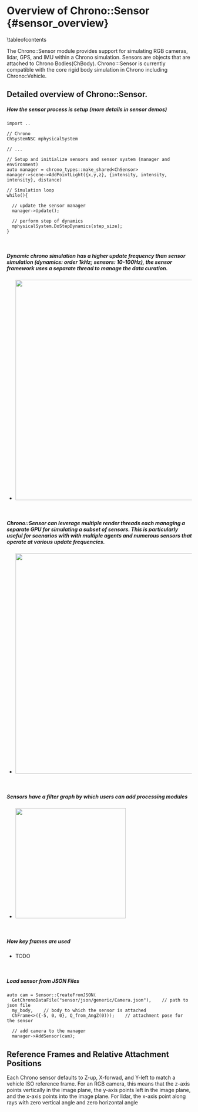 Overview of Chrono::Sensor {#sensor_overview}
=================================

\tableofcontents

The Chrono::Sensor module provides support for simulating RGB cameras, lidar, GPS, and IMU within a Chrono simulation. Sensors are objects that are attached to Chrono Bodies(ChBody). Chrono:::Sensor is currently compatible with the core rigid body simulation in Chrono including Chrono::Vehicle.

## Detailed overview of Chrono::Sensor.

 ##### How the sensor process is setup (more details in sensor demos)
~~~{.cpp} 
import ..

// Chrono 
ChSystemNSC mphysicalSystem

// ...

// Setup and initialize sensors and sensor system (manager and environment) 
auto manager = chrono_types::make_shared<ChSensor>
manager->scene->AddPointLight({x,y,z}, {intensity, intensity, intensity}, distance)

// Simulation loop 
while(){ 

  // update the sensor manager
  manager->Update();

  // perform step of dynamics
  mphysicalSystem.DoStepDynamics(step_size);
}
~~~
<br>

 ##### Dynamic chrono simulation has a higher update frequency than sensor simulation (dynamics: order 1kHz; sensors: 10-100Hz), the sensor framework uses a separate thread to manage the data curation. 

  - <img src="http://www.projectchrono.org/assets/manual/sensor/processing.png" width="600" />

<br>

 ##### Chrono::Sensor can leverage multiple render threads each managing a separate GPU for simulating a subset of sensors. This is particularly useful for scenarios with with multiple agents and numerous sensors that operate at various update frequencies. 
  - <img src = "http://www.projectchrono.org/assets/manual/sensor/multigpu.png" width ="600"/>

<br>

 ##### Sensors have a filter graph by which users can add processing modules
   - <img src="http://www.projectchrono.org/assets/manual/sensor/filter_graph_general.png" width="300" />

<br>

 ##### How key frames are used
  - TODO

<br>

##### Load sensor from JSON Files
~~~{.cpp}
auto cam = Sensor::CreateFromJSON(
  GetChronoDataFile("sensor/json/generic/Camera.json"),    // path to json file
  my_body,    // body to which the sensor is attached
  ChFrame<>({-5, 0, 0}, Q_from_AngZ(0)));    // attachment pose for the sensor
  
  // add camera to the manager
  manager->AddSensor(cam);
~~~

## Reference Frames and Relative Attachment Positions

Each Chrono sensor defaults to Z-up, X-forwad, and Y-left to match a vehicle ISO reference frame. For an RGB camera, this means that the z-axis points vertically in the image plane, the y-axis points left in the image plane, and the x-axis points into the image plane. For lidar, the x-axis point along rays with zero vertical angle and zero horizontal angle
